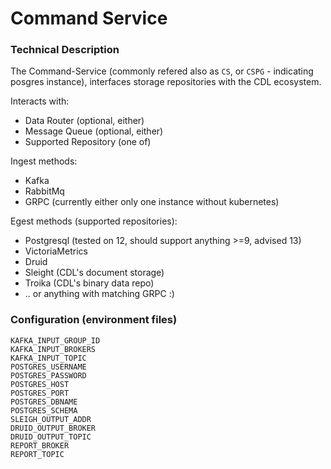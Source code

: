 # Command Service

### Technical Description

The Command-Service (commonly refered also as `CS`, or `CSPG` - indicating posgres instance), interfaces storage repositories with the CDL ecosystem.

Interacts with:
- Data Router (optional, either)
- Message Queue (optional, either)
- Supported Repository (one of)

Ingest methods:
- Kafka
- RabbitMq
- GRPC (currently either only one instance without kubernetes)

Egest methods (supported repositories):
- Postgresql (tested on 12, should support anything >=9, advised 13)
- VictoriaMetrics
- Druid
- Sleight (CDL's document storage)
- Troika (CDL's binary data repo)
- .. or anything with matching GRPC :)

### Configuration (environment files)

```
KAFKA_INPUT_GROUP_ID
KAFKA_INPUT_BROKERS
KAFKA_INPUT_TOPIC
POSTGRES_USERNAME
POSTGRES_PASSWORD
POSTGRES_HOST
POSTGRES_PORT
POSTGRES_DBNAME
POSTGRES_SCHEMA
SLEIGH_OUTPUT_ADDR
DRUID_OUTPUT_BROKER
DRUID_OUTPUT_TOPIC
REPORT_BROKER
REPORT_TOPIC
```
